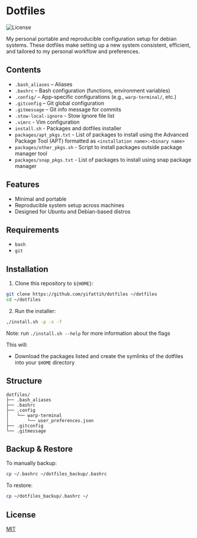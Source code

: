 # Dotfiles

![License](https://img.shields.io/badge/license-MIT-blue.svg)

My personal portable and reproducible configuration setup for debian systems.
These dotfiles make setting up a new system consistent, efficient, and tailored to my personal workflow and preferences.

## Contents

* `.bash_aliases` –  Aliases
* `.bashrc` – Bash configuration (functions, environment variables)
* `.config/` – App-specific configurations (e.g., `warp-terminal/`, etc.)
* `.gitconfig` – Git global configuration
* `.gitmessage` – Git info message for commits
* `.stow-local-ignore` - Stow ignore file list
* `.vimrc` - Vim configuration
* `install.sh` - Packages and dotfiles installer
* `packages/apt_pkgs.txt` - List of packages to install using the Advanced Package Tool (APT) formatted as `<installation name>:<binary name>`
* `packages/other_pkgs.sh` - Script to install packages outside package manager tool
* `packages/snap_pkgs.txt` - List of packages to install using snap package manager

## Features

* Minimal and portable
* Reproducible system setup across machines
* Designed for Ubuntu and Debian-based distros

## Requirements

* `bash`
* `git`

## Installation

1. Clone this repository to `${HOME}`:

```bash
git clone https://github.com/yifattih/dotfiles ~/dotfiles
cd ~/dotfiles
```

2. Run the installer:

```bash
,/install.sh -p -s -f
```
Note: run `./install.sh --help` for more information about the flags

This will:
* Download the packages listed and create the symlinks of the dotfiles into your `$HOME` directory

## Structure

```
dotfiles/
├── .bash_aliases
├── .bashrc
├── .config
│   └── warp-terminal
│       └── user_preferences.json
├── .gitconfig
└── .gitmessage
```

## Backup & Restore

To manually backup:

```bash
cp ~/.bashrc ~/dotfiles_backup/.bashrc
```

To restore:

```bash
cp ~/dotfiles_backup/.bashrc ~/
```

## License

[MIT](LICENSE)
